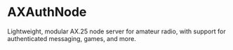 # AXAuthNode
Lightweight, modular AX.25 node server for amateur radio, with support for authenticated messaging, games, and more.
